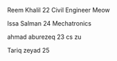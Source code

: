 Reem Khalil
22
Civil Engineer
Meow 

Issa Salman
24
Mechatronics


ahmad aburezeq 
23
cs
zu

Tariq zeyad
25